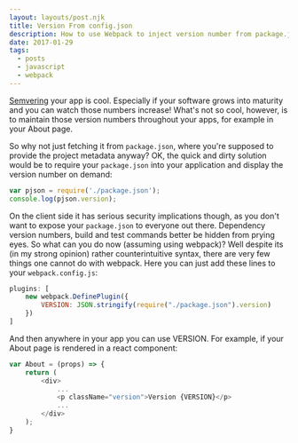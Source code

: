 ```yaml
---
layout: layouts/post.njk
title: Version From config.json
description: How to use Webpack to inject version number from package.json into your app.
date: 2017-01-29
tags:
  - posts
  - javascript
  - webpack
---
```


[Semvering](http://semver.org) your app is cool. Especially if your software grows into maturity and you can watch those numbers increase! What's not so cool, however, is to maintain those version numbers throughout your apps, for example in your About page.

So why not just fetching it from `package.json`, where you're supposed to provide the project metadata anyway?
OK, the quick and dirty solution would be to require your `package.json` into your application and display the version number on demand:

```javascript
var pjson = require('./package.json');
console.log(pjson.version);
```

On the client side it has serious security implications though, as you don't want to expose your `package.json` to everyone out there. Dependency version numbers, build and test commands better be hidden from prying eyes. So what can you do now (assuming using webpack)?
Well despite its (in my strong opinion) rather counterintuitive syntax, there are very few things one cannot do with webpack. Here you can just add these lines to your `webpack.config.js`:

```javascript
plugins: [
    new webpack.DefinePlugin({
        VERSION: JSON.stringify(require("./package.json").version)
    })
]
```

And then anywhere in your app you can use VERSION. For example, if your About page is rendered in a react component:

```javascript
var About = (props) => {
    return (
        <div>
            ...
            <p className="version">Version {VERSION}</p>
            ...
        </div>
    );
}
```